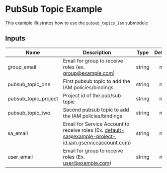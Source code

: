 # PubSub Topic Example

This example illustrates how to use the `pubsub_topics_iam` submodule

<!-- BEGINNING OF PRE-COMMIT-TERRAFORM DOCS HOOK -->
## Inputs

| Name | Description | Type | Default | Required |
|------|-------------|:----:|:-----:|:-----:|
| group\_email | Email for group to receive roles (ex. group@example.com) | string | n/a | yes |
| pubsub\_topic\_one | First pubsub topic to add the IAM policies/bindings | string | n/a | yes |
| pubsub\_topic\_project | Project id of the pub/sub topic | string | n/a | yes |
| pubsub\_topic\_two | Second pubsub topic to add the IAM policies/bindings | string | n/a | yes |
| sa\_email | Email for Service Account to receive roles (Ex. default-sa@example-project-id.iam.gserviceaccount.com) | string | n/a | yes |
| user\_email | Email for group to receive roles (Ex. user@example.com) | string | n/a | yes |

<!-- END OF PRE-COMMIT-TERRAFORM DOCS HOOK -->
